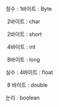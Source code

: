 정수 : 1바이트 : Byte  

​           2바이트 : char

​           2바이트 : short 

​            4바이트 : int

​            8바이트 : long



실수 :  4바이트 : float 

​            8 바이트 : double

 

논리 : boolean